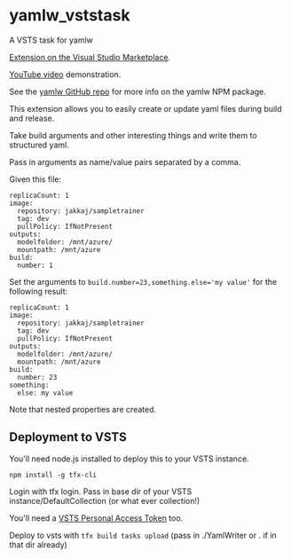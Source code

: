 # yamlw_vststask
A VSTS task for yamlw

[Extension on the Visual Studio Marketplace](https://marketplace.visualstudio.com/items?itemName=jakkaj.vsts-yaml-writer). 

[YouTube video](https://www.youtube.com/watch?v=MavBLz8Gmvc&feature=youtu.be) demonstration.

See the [yamlw GitHub repo](https://github.com/jakkaj/yamlw) for more info on the yamlw NPM package. 

This extension allows you to easily create or update yaml files during build and release. 

Take build arguments and other interesting things and write them to structured yaml. 

Pass in arguments as name/value pairs separated by a comma. 

Given this file:

```
replicaCount: 1
image:
  repository: jakkaj/sampletrainer
  tag: dev
  pullPolicy: IfNotPresent
outputs:
  modelfolder: /mnt/azure/
  mountpath: /mnt/azure
build:
  number: 1
```

Set the arguments to `build.number=23,something.else='my value'` for the following result:

```
replicaCount: 1
image:
  repository: jakkaj/sampletrainer
  tag: dev
  pullPolicy: IfNotPresent
outputs:
  modelfolder: /mnt/azure/
  mountpath: /mnt/azure
build:
  number: 23
something:
  else: my value
```

Note that nested properties are created. 




## Deployment to VSTS

You'll need node.js installed to deploy this to your VSTS instance.

```
npm install -g tfx-cli
```

Login with tfx login. Pass in base dir of your VSTS instance/DefaultCollection (or what ever collection!) 

You'll need a [VSTS Personal Access Token](https://docs.microsoft.com/en-us/vsts/accounts/use-personal-access-tokens-to-authenticate?view=vsts) too.

Deploy to vsts with `tfx build tasks upload` (pass in ./YamlWriter or . if in that dir already)


